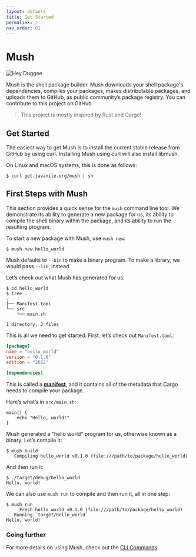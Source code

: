 ```yaml
---
layout: default
title: Get Started
permalink: /
nav_order: 01
---
```


# Mush

![Hey Duggee](assets/img/hey-duggee.gif)

Mush is the shell package builder. Mush downloads your shell package's dependencies, 
compiles your packages, makes distributable packages, and uploads them to GitHub, 
as public community’s package registry. You can contribute to this project on GitHub.

> This project is mostly inspired by Rust and Cargo!

## Get Started

The easiest way to get Mush is to install the current stable release from GitHub by using curl. Installing Mush using curl will also install libmush.

On Linux and macOS systems, this is done as follows:

```console
$ curl get.javanile.org/mush | sh
```

## First Steps with Mush

This section provides a quick sense for the `mush` command line tool. We
demonstrate its ability to generate a new package for us,
its ability to compile the shell binary within the package, and
its ability to run the resulting program.

To start a new package with Mush, use `mush new`:

```console
$ mush new hello_world
```

Mush defaults to `--bin` to make a binary program. To make a library, we
would pass `--lib`, instead.

Let’s check out what Mush has generated for us:

```console
$ cd hello_world
$ tree .
.
├── Manifest.toml
└── src
    └── main.sh

1 directory, 2 files
```

This is all we need to get started. First, let’s check out `Manifest.toml`:

```toml
[package]
name = "hello_world"
version = "0.1.0"
edition = "2022"

[dependencies]
```

This is called a [**manifest**](manifest), and it contains all of the
metadata that Cargo needs to compile your package.

Here’s what’s in `src/main.sh`:

```shell
main() {
    echo "Hello, world!"
}
```

Mush generated a "hello world" program for us, otherwise known as a
binary. Let’s compile it:

```console
$ mush build
   Compiling hello_world v0.1.0 (file:///path/to/package/hello_world)
```

And then run it:

```console
$ ./target/debug/hello_world
Hello, world!
```

We can also use `mush run` to compile and then run it, all in one step:

```console
$ mush run
     Fresh hello_world v0.1.0 (file:///path/to/package/hello_world)
   Running `target/hello_world`
Hello, world!
```

### Going further

For more details on using Mush, check out the [CLI Commands](commands.md)

